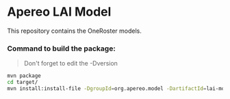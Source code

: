 # Apereo LAI Model

This repository contains the OneRoster models.


### Command to build the package:
> Don't forget to edit the -Dversion
```bash
mvn package
cd target/
mvn install:install-file -DgroupId=org.apereo.model -DartifactId=lai-model -Dversion=1.0.9 -Dfile=lai-model-1.0.9.jar -Dpackaging=jar -DgeneratePom=true -DlocalRepositoryPath=. -DcreateChecksum=true
```